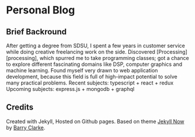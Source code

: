 # Personal Blog

## Brief Backround

After getting a degree from SDSU, I spent a few years in customer service while doing creative freelancing work on the side.
Discovered [Processing][processing], which spurred me to take programming classes; got a chance to explore different fascinating domains like DSP, computer graphics and machine learning.
Found myself very drawn to web application development, because this field is full of high-impact potential to solve many practical problems.
Recent subjects: typescript + react + redux
Upcoming subjects: express.js + mongodb + graphql

## Credits

Created with Jekyll, Hosted on Github pages.
Based on theme [Jekyll Now][jekyll-now] by [Barry Clarke][bc-gh]. 

[bc-gh]: https://github.com/barryclark/
[jekyll-now]: https://github.com/barryclark/jekyll-now